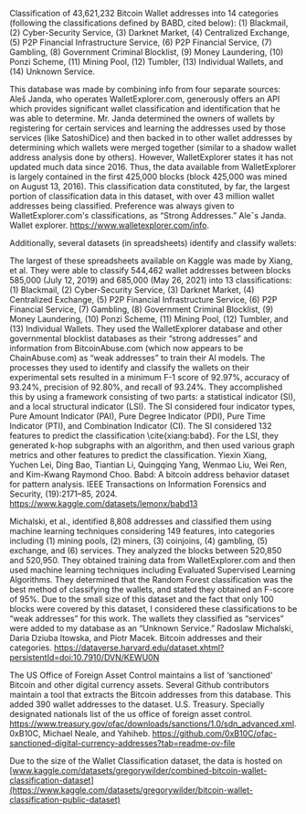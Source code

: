 Classification of 43,621,232 Bitcoin Wallet addresses into 14 categories (following the classifications defined by BABD, cited below):
(1) Blackmail, (2) Cyber-Security Service, (3) Darknet Market, (4) Centralized Exchange, (5) P2P Financial Infrastructure Service, (6) P2P Financial Service, (7) Gambling, (8) Government Criminal Blocklist, (9) Money Laundering, (10) Ponzi Scheme, (11) Mining Pool, (12) Tumbler, (13) Individual Wallets, and (14) Unknown Service.

This database was made by combining info from four separate sources:
Aleš Janda, who operates WalletExplorer.com, generously offers an API which provides significant wallet classification and identification that he was able to determine. Mr. Janda determined the owners of wallets by registering for certain services and learning the addresses used by those services (like SatoshiDice) and then backed in to other wallet addresses by determining which wallets were merged together (similar to a shadow wallet address analysis done by others). However, WalletExplorer states it has not updated much data since 2016. Thus, the data available from WalletExplorer is largely contained in the first 425,000 blocks (block 425,000 was mined on August 13, 2016). This classification data constituted, by far, the largest portion of classification data in this dataset, with over 43 million wallet addresses being classified.
Preference was always given to WalletExplorer.com's classifications, as “Strong Addresses.”
Aleˇs Janda. Wallet explorer. https://www.walletexplorer.com/info.

Additionally, several datasets (in spreadsheets) identify and classify wallets: 

The largest of these spreadsheets available on Kaggle was made by Xiang, et al. They were able to classify 544,462 wallet addresses between blocks 585,000 (July 12, 2019) and 685,000  (May 26, 2021) into 13 classifications: (1) Blackmail, (2) Cyber-Security Service, (3) Darknet Market, (4) Centralized Exchange, (5) P2P Financial Infrastructure Service, (6) P2P Financial Service, (7) Gambling, (8) Government Criminal Blocklist, (9) Money Laundering, (10) Ponzi Scheme, (11) Mining Pool, (12) Tumbler, and (13) Individual Wallets. They used the WalletExplorer database and other governmental blocklist databases as their “strong addresses” and information from BitcoinAbuse.com (which now appears to be ChainAbuse.com) as “weak addresses” to train their AI models. The processes they used to identify and classify the wallets on their experimental sets resulted in a minimum F-1 score of 92.97%,  accuracy of 93.24%, precision of 92.80%, and recall of 93.24%. They accomplished this by using a framework consisting of two parts: a statistical indicator (SI), and a local structural indicator (LSI). The SI considered four indicator types, Pure Amount Indicator (PAI), Pure Degree Indicator (PDI), Pure Time Indicator (PTI), and Combination Indicator (CI). The SI considered 132 features to predict the classification \cite{xiang:babd}. For the LSI, they generated k-hop subgraphs with an algorithm, and then used various graph metrics and other features to predict the classification. 
Yiexin Xiang, Yuchen Lei, Ding Bao, Tiantian Li, Quingqing Yang, Wenmao Liu, Wei Ren, and Kim-Kwang Raymond Choo. Babd: A bitcoin address behavior dataset for pattern analysis. IEEE Transactions on Information Forensics and Security, (19):2171–85, 2024.
https://www.kaggle.com/datasets/lemonx/babd13

Michalski, et al., identified 8,808 addresses and classified them using machine learning techniques considering 149 features, into categories including (1) mining pools, (2) miners, (3) coinjoins, (4) gambling, (5) exchange, and (6) services. They analyzed the blocks between 520,850 and 520,950. They obtained training data from WalletExplorer.com and then used machine learning techniques including Evaluated Supervised Learning Algorithms. They determined that the Random Forest classification was the best method of classifying the wallets, and stated they obtained an F-score of 95%. Due to the small size of this dataset and the fact that only 100 blocks were covered by this dataset, I considered these classifications to be “weak addresses” for this work. The wallets they classified as “services” were added to my database as an “Unknown Service.”
Radoslaw Michalski, Daria Dziuba ltowska, and Piotr Macek. Bitcoin addresses and their categories. https://dataverse.harvard.edu/dataset.xhtml?persistentId=doi:10.7910/DVN/KEWU0N

The US Office of Foreign Asset Control maintains a list of ‘sanctioned’ Bitcoin and other digital currency assets. Several Github contributors maintain a tool that extracts the Bitcoin addresses from this database. This added 390 wallet addresses to the dataset.
U.S. Treasury. Specially designated nationals list of the us office of foreign asset control. https://www.treasury.gov/ofac/downloads/sanctions/1.0/sdn_advanced.xml.
0xB10C, Michael Neale, and Yahiheb. https://github.com/0xB10C/ofac-sanctioned-digital-currency-addresses?tab=readme-ov-file

Due to the size of the Wallet Classification dataset, the data is hosted on [www.kaggle.com/datasets/gregorywilder/combined-bitcoin-wallet-classification-dataset](https://www.kaggle.com/datasets/gregorywilder/bitcoin-wallet-classification-public-dataset)
